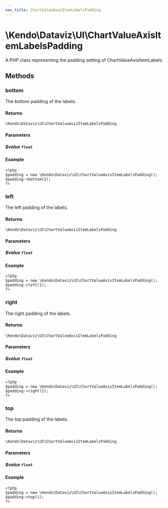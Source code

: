 ```yaml
---
nav_title: ChartValueAxisItemLabelsPadding
---
```


# \Kendo\Dataviz\UI\ChartValueAxisItemLabelsPadding

A PHP class representing the padding setting of ChartValueAxisItemLabels.


## Methods

### bottom
The bottom padding of the labels.

#### Returns
`\Kendo\Dataviz\UI\ChartValueAxisItemLabelsPadding`

#### Parameters

##### $value `float`



#### Example 
    <?php
    $padding = new \Kendo\Dataviz\UI\ChartValueAxisItemLabelsPadding();
    $padding->bottom(1);
    ?>

### left
The left padding of the labels.

#### Returns
`\Kendo\Dataviz\UI\ChartValueAxisItemLabelsPadding`

#### Parameters

##### $value `float`



#### Example 
    <?php
    $padding = new \Kendo\Dataviz\UI\ChartValueAxisItemLabelsPadding();
    $padding->left(1);
    ?>

### right
The right padding of the labels.

#### Returns
`\Kendo\Dataviz\UI\ChartValueAxisItemLabelsPadding`

#### Parameters

##### $value `float`



#### Example 
    <?php
    $padding = new \Kendo\Dataviz\UI\ChartValueAxisItemLabelsPadding();
    $padding->right(1);
    ?>

### top
The top padding of the labels.

#### Returns
`\Kendo\Dataviz\UI\ChartValueAxisItemLabelsPadding`

#### Parameters

##### $value `float`



#### Example 
    <?php
    $padding = new \Kendo\Dataviz\UI\ChartValueAxisItemLabelsPadding();
    $padding->top(1);
    ?>

